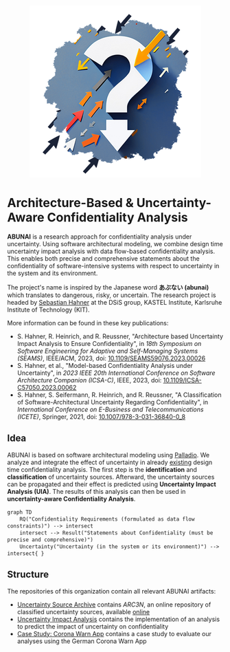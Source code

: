 <p align="center"> 
	<img alt="ABUNAI" src="abunai-art.png">
</p>

# Architecture-Based & Uncertainty-Aware Confidentiality Analysis

**ABUNAI** is a research approach for confidentiality analysis under uncertainty.
Using software architectural modeling, we combine design time uncertainty impact analysis with data flow-based confidentiality analysis.
This enables both precise and comprehensive statements about the confidentiality of software-intensive systems with respect to uncertainty in the system and its environment.

The project's name is inspired by the Japanese word **あぶない (abunai)** which translates to dangerous, risky, or uncertain.
The research project is headed by [Sebastian Hahner](https://dsis.kastel.kit.edu/staff_sebastian_hahner.php) at the DSiS group, KASTEL Institute, Karlsruhe Institute of Technology (KIT).

More information can be found in these key publications:

* S. Hahner, R. Heinrich, and R. Reussner, "Architecture based Uncertainty Impact Analysis to Ensure Confidentiality", in *18th Symposium on Software Engineering for Adaptive and Self-Managing Systems (SEAMS)*, IEEE/ACM, 2023, doi: [10.1109/SEAMS59076.2023.00026](https://doi.org/10.1109/SEAMS59076.2023.00026)
* S. Hahner, et al., "Model-based Confidentiality Analysis under Uncertainty", in *2023 IEEE 20th International Conference on Software Architecture Companion (ICSA-C)*, IEEE, 2023, doi: [10.1109/ICSA-C57050.2023.00062](https://doi.org/10.1109/ICSA-C57050.2023.00062)
* S. Hahner, S. Seifermann, R. Heinrich, and R. Reussner, "A Classification of Software-Architectural Uncertainty Regarding Confidentiality", in *International Conference on E-Business and Telecommunications (ICETE)*, Springer, 2021, doi:  [10.1007/978-3-031-36840-0_8](https://doi.org/10.1007/978-3-031-36840-0_8)

## Idea

ABUNAI is based on software architectural modeling using [Palladio](https://www.palladio-simulator.com/). 
We analyze and integrate the effect of uncertainty in already [existing](https://github.com/PalladioSimulator/Palladio-Addons-DataFlowConfidentiality-Analysis) design time confidentiality analysis. 
The first step is the **identification** and **classification** of uncertainty sources. 
Afterward, the uncertainty sources can be propagated and their effect is predicted using **Uncertainty Impact Analysis (UIA)**.
The results of this analysis can then be used in **uncertainty-aware Confidentiality Analysis**.

```mermaid
graph TD
    RQ("Confidentiality Requirements (formulated as data flow constraints)") --> intersect
    intersect --> Result("Statements about Confidentiality (must be precise and comprehensive)")
    Uncertainty("Uncertainty (in the system or its environment)") --> intersect{ }
```

## Structure

The repositories of this organization contain all relevant ABUNAI artifacts:

* [Uncertainty Source Archive](https://github.com/abunai-dev/UncertaintySourceArchive) contains *ARC3N*, an online repository of classified uncertainty sources, available [online](https://arc3n.abunai.dev/)
* [Uncertainty Impact Analysis](https://github.com/abunai-dev/UncertaintyImpactAnalysis) contains the implementation of an analysis to predict the impact of uncertainty on confidentiality
* [Case Study: Corona Warn App](https://github.com/abunai-dev/CaseStudy-CoronaWarnApp) contains a case study to evaluate our analyses using the German Corona Warn App

<!-- Looking for the source? See sebinside/Dissertation -->
